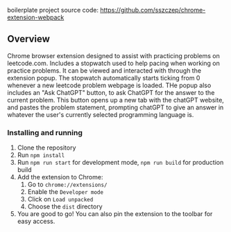 boilerplate project source code: https://github.com/sszczep/chrome-extension-webpack


## Overview

Chrome browser extension designed to assist with practicing problems on leetcode.com.
Includes a stopwatch used to help pacing when working on practice problems.
It can be viewed and interacted with through the extension popup.
The stopwatch automatically starts ticking from 0 whenever a new leetcode problem webpage is loaded.
THe popup also includes an "Ask ChatGPT" button, to ask ChatGPT for the answer to the current problem.
This button opens up a new tab with the chatGPT website, and pastes the problem statement,
prompting chatGPT to give an answer in whatever the user's currently selected programming language is.


### Installing and running

1. Clone the repository
2. Run `npm install`
3. Run `npm run start` for development mode, `npm run build` for production build
4. Add the extension to Chrome:
    1. Go to `chrome://extensions/`
    2. Enable the `Developer mode`
    3. Click on `Load unpacked`
    4. Choose the `dist` directory
5. You are good to go! You can also pin the extension to the toolbar for easy access.